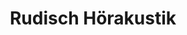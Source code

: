 ---
title: "Rudisch Hörakustik"
url: /linkenheim-hochstetten/rudisch-hoerakustik/
shop: Hörgeräte
---